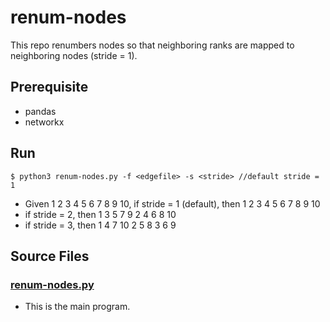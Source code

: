 # renum-nodes
This repo renumbers nodes so that neighboring ranks are mapped to neighboring nodes (stride = 1).

## Prerequisite
* pandas
* networkx

## Run
```shell
$ python3 renum-nodes.py -f <edgefile> -s <stride> //default stride = 1
```

* Given 1 2 3 4 5 6 7 8 9 10, if stride = 1 (default), then 1 2 3 4 5 6 7 8 9 10
* if stride = 2, then 1 3 5 7 9 2 4 6 8 10
* if stride = 3, then 1 4 7 10 2 5 8 3 6 9

## Source Files
### [renum-nodes.py](renum-nodes.py)
* This is the main program.
